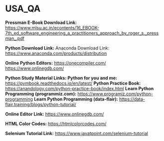 # USA_QA
**Pressman E-Book Download Link:** https://www.mlsu.ac.in/econtents/16_EBOOK-7th_ed_software_engineering_a_practitioners_approach_by_roger_s._pressman_.pdf

**Python Download Link:** Anaconda Download Link: https://www.anaconda.com/products/distribution

**Online Python Editors:**
https://onecompiler.com/
https://www.onlinegdb.com/

**Python Study Material Links:**
**Python for you and me:** https://pymbook.readthedocs.io/en/latest/
**Python Practice Book:** https://anandology.com/python-practice-book/index.html
**Learn Python Programming (programmiz.com):** https://www.programiz.com/python-programming
**Learn Python Programming (data-flair):** https://data-flair.training/blogs/python-tutorial/

**Online Editor Link:** https://www.onlinegdb.com/

**HTML Color Codes:** https://htmlcolorcodes.com/

**Selenium Tutorial Link:** https://www.javatpoint.com/selenium-tutorial
